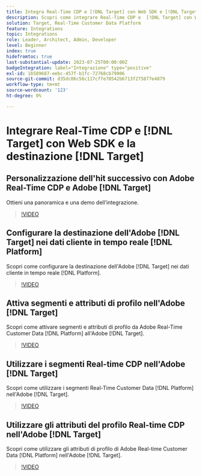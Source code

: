 ```yaml
---
title: Integra Real-Time CDP e [!DNL Target] con Web SDK e [!DNL Target] destinazione
description: Scopri come integrare Real-Time CDP e  [!DNL Target] con Web SDK e [!DNL Target] destinazione.
solution: Target, Real-Time Customer Data Platform
feature: Integrations
topic: Integrations
role: Leader, Architect, Admin, Developer
level: Beginner
index: true
hidefromtoc: true
last-substantial-update: 2023-07-25T00:00:00Z
badgeIntegration: label="Integrazione" type="positive"
exl-id: 1b589687-eebc-457f-b1fc-72768cb79006
source-git-commit: d35dc06c56c117cffe70542b6713f275877e4879
workflow-type: tm+mt
source-wordcount: '123'
ht-degree: 0%

---
```


# Integrare Real-Time CDP e [!DNL Target] con Web SDK e la destinazione [!DNL Target]

## Personalizzazione dell&#39;hit successivo con Adobe Real-Time CDP e Adobe [!DNL Target]

Ottieni una panoramica e una demo dell’integrazione.

>[!VIDEO](https://video.tv.adobe.com/v/340091?quality=12&learn=on)


## Configurare la destinazione dell&#39;Adobe [!DNL Target] nei dati cliente in tempo reale [!DNL Platform]

Scopri come configurare la destinazione dell&#39;Adobe [!DNL Target] nei dati cliente in tempo reale [!DNL Platform].

>[!VIDEO](https://video.tv.adobe.com/v/3418799/?learn=on)

## Attiva segmenti e attributi di profilo nell&#39;Adobe [!DNL Target]

Scopri come attivare segmenti e attributi di profilo da Adobe Real-Time Customer Data [!DNL Platform] all&#39;Adobe [!DNL Target].

>[!VIDEO](https://video.tv.adobe.com/v/3419036/?learn=on)

## Utilizzare i segmenti Real-time CDP nell&#39;Adobe [!DNL Target]

Scopri come utilizzare i segmenti Real-Time Customer Data [!DNL Platform] nell&#39;Adobe [!DNL Target].

>[!VIDEO](https://video.tv.adobe.com/v/3419149/?learn=on)

## Utilizzare gli attributi del profilo Real-time CDP nell&#39;Adobe [!DNL Target]

Scopri come utilizzare gli attributi di profilo di Adobe Real-time Customer Data [!DNL Platform] nell&#39;Adobe [!DNL Target].

>[!VIDEO](https://video.tv.adobe.com/v/3419318/?learn=on)
